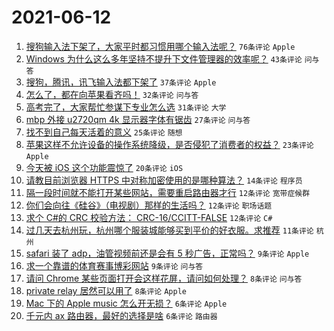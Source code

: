 # 2021-06-12

1. [搜狗输入法下架了，大家平时都习惯用哪个输入法呢？](https://www.v2ex.com/t/783039) `76条评论` `Apple`
1. [Windows 为什么这么多年坚持不提升下文件管理器的效率呢？](https://www.v2ex.com/t/783038) `43条评论` `问与答`
1. [搜狗，腾讯，讯飞输入法都下架了](https://www.v2ex.com/t/783055) `37条评论` `Apple`
1. [怎么了，都在向苹果看齐吗！](https://www.v2ex.com/t/783051) `32条评论` `问与答`
1. [高考完了，大家帮忙参谋下专业怎么选](https://www.v2ex.com/t/783083) `31条评论` `大学`
1. [mbp 外接 u2720qm 4k 显示器字体有锯齿](https://www.v2ex.com/t/783056) `27条评论` `问与答`
1. [找不到自己每天活着的意义](https://www.v2ex.com/t/783089) `25条评论` `随想`
1. [苹果这样不允许设备的操作系统降级，是否侵犯了消费者的权益？](https://www.v2ex.com/t/783073) `23条评论` `Apple`
1. [今天被 iOS 这个功能震惊了](https://www.v2ex.com/t/783078) `20条评论` `iOS`
1. [请教目前浏览器 HTTPS 中对称加密使用的是哪种算法？](https://www.v2ex.com/t/783059) `14条评论` `程序员`
1. [隔一段时间就不能打开某些网站，需要重启路由器才行](https://www.v2ex.com/t/783095) `12条评论` `宽带症候群`
1. [你们会向往《硅谷》（电视剧）那样的生活吗？](https://www.v2ex.com/t/783057) `12条评论` `职场话题`
1. [求个 C#的 CRC 校验方法： CRC-16/CCITT-FALSE](https://www.v2ex.com/t/783047) `12条评论` `C#`
1. [过几天去杭州玩，杭州哪个服装城能够买到平价的好衣服。求推荐](https://www.v2ex.com/t/783082) `11条评论` `杭州`
1. [safari 装了 adp，油管视频前还是会有 5 秒广告，正常吗？](https://www.v2ex.com/t/783071) `9条评论` `Apple`
1. [求一个靠谱的体育赛事博彩网站](https://www.v2ex.com/t/783044) `9条评论` `问与答`
1. [请问 Chrome 某些页面打开会这样花屏，请问如何处理？](https://www.v2ex.com/t/783046) `8条评论` `问与答`
1. [private relay 居然可以用了](https://www.v2ex.com/t/783036) `8条评论` `Apple`
1. [Mac 下的 Apple music 怎么开无损？](https://www.v2ex.com/t/783087) `6条评论` `Apple`
1. [千元内 ax 路由器，最好的选择是啥](https://www.v2ex.com/t/783067) `6条评论` `路由器`
